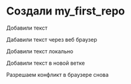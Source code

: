 # Создали my_first_repo

Добавили текст

Дабавили текст через веб браузер

Добавили текст локально

Добавили текст в новой ветке

Разрешаем конфликт в браузере снова
